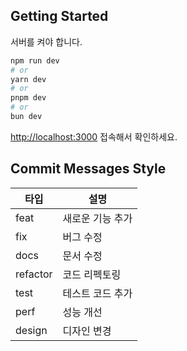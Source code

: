 ## Getting Started

서버를 켜야 합니다.

```bash
npm run dev
# or
yarn dev
# or
pnpm dev
# or
bun dev
```

[http://localhost:3000](http://localhost:3000) 접속해서 확인하세요.


## Commit Messages Style

|타입|설명|
|-----|-----|
|feat|새로운 기능 추가|
|fix|버그 수정|
|docs|문서 수정|
|refactor|코드 리펙토링|
|test|테스트 코드 추가|
|perf|성능 개선|
|design|디자인 변경|